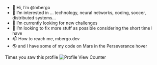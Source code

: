- 👋 Hi, I’m @mbergo
- 👀 I’m interested in ... technology, neural networks, coding, soccer, distributed systems...
- 🌱 I’m currently looking for new challenges
- 💞️ I’m looking to fix more stuff as possible considering the short time I have
- 📫 How to reach me, mbergo.dev
- 🌎 and I have some of my code on Mars in the Perseverance hover


Times you saw this profile ![Profile View Counter](https://komarev.com/ghpvc/?username=mbergo)

<!---
mbergo/mbergo is a ✨ special ✨ repository because its `README.md` (this file) appears on your GitHub profile.
You can click the Preview link to take a look at your changes.
--->
